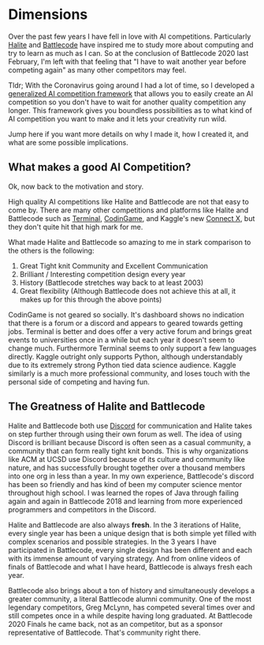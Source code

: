 # Dimensions

Over the past few years I have fell in love with AI competitions. Particularly [Halite](halite.io/) and [Battlecode](https://battlecode.org/) have inspired me to study more about computing and try to learn as much as I can. So at the conclusion of Battlecode 2020 last February, I'm left with that feeling that "I have to wait another year before competing again" as many other competitors may feel. 

Tldr; With the Coronavirus going around I had a lot of time, so I developed a [generalized AI competition framework](https://github.com/stonet2000/dimensions) that allows you to easily create an AI competition so you don't have to wait for another quality competition any longer. This framework gives you boundless possibilities as to what kind of AI competition you want to make and it lets your creativity run wild.

Jump here if you want more details on why I made it, how I created it, and what are some possible implications.

## What makes a good AI Competition?

Ok, now back to the motivation and story.

High quality AI competitions like Halite and Battlecode are not that easy to come by. There are many other competitions and platforms like Halite and Battlecode such as [Terminal](https://terminal.c1games.com/), [CodinGame](https://www.codingame.com/), and Kaggle's new [Connect X](https://www.kaggle.com/c/connectx), but they don't quite hit that high mark for me.

What made Halite and Battlecode so amazing to me in stark comparison to the others is the following:

1. Great Tight knit Community and Excellent Communication
2. Brilliant / Interesting competition design every year
3. History (Battlecode stretches way back to at least 2003)
5. Great flexibility (Although Battlecode does not achieve this at all, it makes up for this through the above points)

CodinGame is not geared so socially. It's dashboard shows no indication that there is a forum or a discord and appears to geared towards getting jobs. Terminal is better and does offer a very active forum and brings great events to universities once in a while but each year it doesn't seem to change much. Furthermore Terminal seems to only support a few languages directly. Kaggle outright only supports Python, although understandably due to its extremely strong Python tied data science audience. Kaggle similarly is a much more professional community, and loses touch with the personal side of competing and having fun.

## The Greatness of Halite and Battlecode

Halite and Battlecode both use [Discord](https://discordapp.com/) for communication and Halite takes on step further through using their own forum as well. The idea of using Discord is brilliant because Discord is often seen as a casual community, a community that can form really tight knit bonds. This is why organizations like ACM at UCSD use Discord because of its culture and community like nature, and has successfully brought together over a thousand members into one org in less than a year. In my own experience, Battlecode's discord has been so friendly and has kind of been my computer science mentor throughout high school. I was learned the ropes of Java through failing again and again in Battlecode 2018 and learning from more experienced programmers and competitors in the Discord.



Halite and Battlecode are also always **fresh**. In the 3 iterations of Halite, every single year has been a unique  design that is both simple yet filled with complex scenarios and possible strategies. In the 3 years I have participated in Battlecode, every single design has been different and each with its immense amount of varying strategy. And from online videos of finals of Battlecode and what I have heard, Battlecode is always fresh each year. 

Battlecode also brings about a ton of history and simultaneously develops a greater community, a literal Battlecode alumni community. One of the most legendary competitors, Greg McLynn, has competed several times over and still competes once in a while despite having long graduated. At Battlecode 2020 Finals he came back, not as an competitor, but as a sponsor representative of Battlecode. That's community right there.

